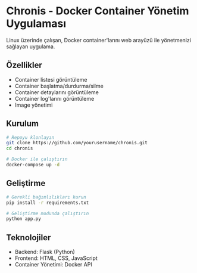 # Chronis - Docker Container Yönetim Uygulaması

Linux üzerinde çalışan, Docker container'larını web arayüzü ile yönetmenizi sağlayan uygulama.

## Özellikler

- Container listesi görüntüleme
- Container başlatma/durdurma/silme
- Container detaylarını görüntüleme
- Container log'larını görüntüleme
- Image yönetimi

## Kurulum

```bash
# Repoyu klonlayın
git clone https://github.com/yourusername/chronis.git
cd chronis

# Docker ile çalıştırın
docker-compose up -d
```

## Geliştirme

```bash
# Gerekli bağımlılıkları kurun
pip install -r requirements.txt

# Geliştirme modunda çalıştırın
python app.py
```

## Teknolojiler

- Backend: Flask (Python)
- Frontend: HTML, CSS, JavaScript
- Container Yönetimi: Docker API 